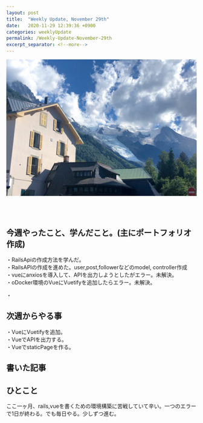 ```yaml
---
layout: post
title:  "Weekly Update, November 29th"
date:   2020-11-29 12:39:36 +0900
categories: weeklyUpdate
permalink: /Weekly-Update-November-29th
excerpt_separator: <!--more-->
---
```

![image here](/assets/img/thumbnail/three.jpeg)
<!-- <div style="text-align: center;">
<img src="/assets/img/thumbnail/three.jpeg" width="550px" height="400px">
</div> -->
<!--more-->
<br><br>


## 今週やったこと、学んだこと。(主にポートフォリオ作成)

・RailsApiの作成方法を学んだ。<br>
・RailsAPIの作成を進めた。user,post,followerなどのmodel, controller作成<br>
・vueにanxiosを導入して、APIを出力しようとしたがエラー。未解決。<br>
・oDocker環境のVueにVuetifyを追加したらエラー。未解決。<br>

・<br>



## 次週からやる事
・VueにVuetifyを追加。<br>
・VueでAPIを出力する。<br>
・VueでstaticPageを作る。<br>






## 書いた記事
[](https://qiita.com/kazumawada/items/8c42e6a356f61af528b0)
[](https://qiita.com/kazumawada/items/db5525a503881e692b2c)

## ひとこと

ここ一ヶ月、rails,vueを書くための環境構築に苦戦していて辛い。一つのエラーで1日が終わる。でも毎日やる。少しずつ進む。
